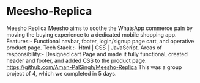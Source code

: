# Meesho-Replica
Meesho Replica
Meesho aims to soothe the WhatsApp commerce pain by 
moving the buying experience to a dedicated mobile 
shopping app.
Features:-
Functional navbar, footer, login/signup page cart, and 
operative product page.
Tech Stack :- Html | CSS | JavaScript. 
Areas of responsibility:-
Designed cart Page and made it fully functional, created 
header and footer, and added CSS to the product page. 
https://github.com/Aman-PalSingh/Meesho-Replica 
This was a group project of 4, which we completed in 5 days.
